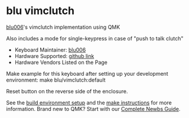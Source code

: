 # blu vimclutch

[blu006](https://github.com/blu006)'s vimclutch implementation using QMK

Also includes a mode for single-keypress in case of "push to talk clutch"

* Keyboard Maintainer: [blu006](https://github.com/blu006)
* Hardware Supported: [github link](https://github.com/blu006/vimclutch_hw)
* Hardware Vendors Listed on the Page

Make example for this keyboard after setting up your development environment:
      make blu/vimclutch:default

Reset button on the reverse side of the enclosure.

See the [build environment setup](https://docs.qmk.fm/#/getting_started_build_tools) and the [make instructions](https://docs.qmk.fm/#/getting_started_make_guide) for more information. Brand new to QMK? Start with our [Complete Newbs Guide](https://docs.qmk.fm/#/newbs).
